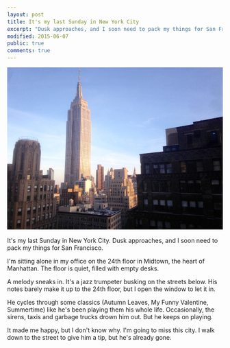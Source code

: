 ```yaml
---
layout: post
title: It's my last Sunday in New York City
excerpt: "Dusk approaches, and I soon need to pack my things for San Francisco."
modified: 2015-06-07
public: true
comments: true
---
```



<img src="/images/newyork.jpg">

It's my last Sunday in New York City. Dusk approaches, and I soon need to pack my things for San Francisco.

I'm sitting alone in my office on the 24th floor in Midtown, the heart of Manhattan. The floor is quiet, filled with empty desks.

A melody sneaks in. It's a jazz trumpeter busking on the streets below. His notes barely make it up to the 24th floor, but I open the window to let it in.

He cycles through some classics (Autumn Leaves, My Funny Valentine, Summertime) like he's been playing them his whole life. Occasionally, the sirens, taxis and garbage trucks drown him out. But he keeps on playing.

It made me happy, but I don't know why. I'm going to miss this city. I walk down to the street to give him a tip, but he's already gone.
